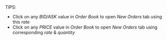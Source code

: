 TIPS:
* Click on any _BID/ASK_ value in _Order Book_ to open _New Orders_ tab using this _rate_
* Click on any _PRICE_ value in _Order Book_ to open _New Orders_ tab using corresponding _rate_ & _quantity_
